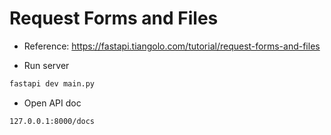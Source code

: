 # Request Forms and Files

- Reference: https://fastapi.tiangolo.com/tutorial/request-forms-and-files

- Run server

```bash
fastapi dev main.py
```

- Open API doc

```bash
127.0.0.1:8000/docs
```
